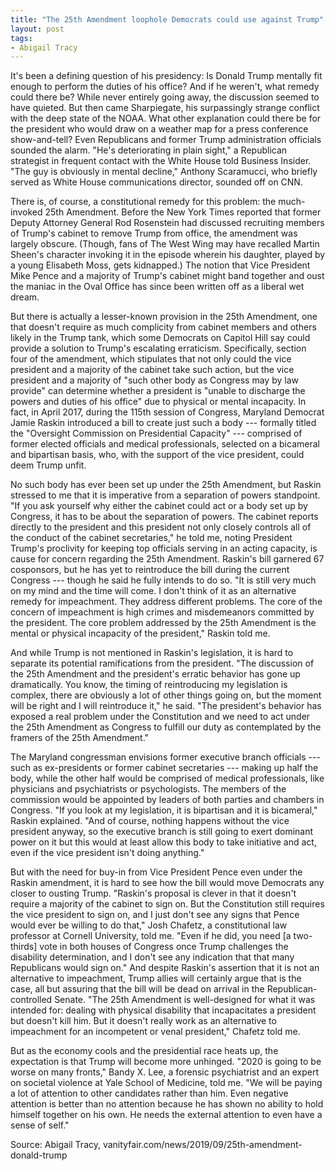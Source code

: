 ```yaml
---
title: "The 25th Amendment loophole Democrats could use against Trump"
layout: post
tags:
- Abigail Tracy
---
```


It's been a defining question of his presidency: Is Donald Trump mentally fit enough to perform the duties of his office? And if he weren't, what remedy could there be? While never entirely going away, the discussion seemed to have quieted. But then came Sharpiegate, his surpassingly strange conflict with the deep state of the NOAA. What other explanation could there be for the president who would draw on a weather map for a press conference show-and-tell? Even Republicans and former Trump administration officials sounded the alarm. "He's deteriorating in plain sight," a Republican strategist in frequent contact with the White House told Business Insider. "The guy is obviously in mental decline," Anthony Scaramucci, who briefly served as White House communications director, sounded off on CNN.

There is, of course, a constitutional remedy for this problem: the much-invoked 25th Amendment. Before the New York Times reported that former Deputy Attorney General Rod Rosenstein had discussed recruiting members of Trump's cabinet to remove Trump from office, the amendment was largely obscure. (Though, fans of The West Wing may have recalled Martin Sheen's character invoking it in the episode wherein his daughter, played by a young Elisabeth Moss, gets kidnapped.) The notion that Vice President Mike Pence and a majority of Trump's cabinet might band together and oust the maniac in the Oval Office has since been written off as a liberal wet dream.

But there is actually a lesser-known provision in the 25th Amendment, one that doesn't require as much complicity from cabinet members and others likely in the Trump tank, which some Democrats on Capitol Hill say could provide a solution to Trump's escalating erraticism. Specifically, section four of the amendment, which stipulates that not only could the vice president and a majority of the cabinet take such action, but the vice president and a majority of "such other body as Congress may by law provide" can determine whether a president is "unable to discharge the powers and duties of his office" due to physical or mental incapacity. In fact, in April 2017, during the 115th session of Congress, Maryland Democrat Jamie Raskin introduced a bill to create just such a body --- formally titled the "Oversight Commission on Presidential Capacity" --- comprised of former elected officials and medical professionals, selected on a bicameral and bipartisan basis, who, with the support of the vice president, could deem Trump unfit.

No such body has ever been set up under the 25th Amendment, but Raskin stressed to me that it is imperative from a separation of powers standpoint. "If you ask yourself why either the cabinet could act or a body set up by Congress, it has to be about the separation of powers. The cabinet reports directly to the president and this president not only closely controls all of the conduct of the cabinet secretaries," he told me, noting President Trump's proclivity for keeping top officials serving in an acting capacity, is cause for concern regarding the 25th Amendment. Raskin's bill garnered 67 cosponsors, but he has yet to reintroduce the bill during the current Congress --- though he said he fully intends to do so. "It is still very much on my mind and the time will come. I don't think of it as an alternative remedy for impeachment. They address different problems. The core of the concern of impeachment is high crimes and misdemeanors committed by the president. The core problem addressed by the 25th Amendment is the mental or physical incapacity of the president," Raskin told me.

And while Trump is not mentioned in Raskin's legislation, it is hard to separate its potential ramifications from the president. "The discussion of the 25th Amendment and the president's erratic behavior has gone up dramatically. You know, the timing of reintroducing my legislation is complex, there are obviously a lot of other things going on, but the moment will be right and I will reintroduce it," he said. "The president's behavior has exposed a real problem under the Constitution and we need to act under the 25th Amendment as Congress to fulfill our duty as contemplated by the framers of the 25th Amendment."

The Maryland congressman envisions former executive branch officials --- such as ex-presidents or former cabinet secretaries --- making up half the body, while the other half would be comprised of medical professionals, like physicians and psychiatrists or psychologists. The members of the commission would be appointed by leaders of both parties and chambers in Congress. "If you look at my legislation, it is bipartisan and it is bicameral," Raskin explained. "And of course, nothing happens without the vice president anyway, so the executive branch is still going to exert dominant power on it but this would at least allow this body to take initiative and act, even if the vice president isn't doing anything."

But with the need for buy-in from Vice President Pence even under the Raskin amendment, it is hard to see how the bill would move Democrats any closer to ousting Trump. "Raskin's proposal is clever in that it doesn't require a majority of the cabinet to sign on. But the Constitution still requires the vice president to sign on, and I just don't see any signs that Pence would ever be willing to do that," Josh Chafetz, a constitutional law professor at Cornell University, told me. "Even if he did, you need [a two-thirds] vote in both houses of Congress once Trump challenges the disability determination, and I don't see any indication that that many Republicans would sign on." And despite Raskin's assertion that it is not an alternative to impeachment, Trump allies will certainly argue that is the case, all but assuring that the bill will be dead on arrival in the Republican-controlled Senate. "The 25th Amendment is well-designed for what it was intended for: dealing with physical disability that incapacitates a president but doesn't kill him. But it doesn't really work as an alternative to impeachment for an incompetent or venal president," Chafetz told me.

But as the economy cools and the presidential race heats up, the expectation is that Trump will become more unhinged. "2020 is going to be worse on many fronts," Bandy X. Lee, a forensic psychiatrist and an expert on societal violence at Yale School of Medicine, told me. "We will be paying a lot of attention to other candidates rather than him. Even negative attention is better than no attention because he has shown no ability to hold himself together on his own. He needs the external attention to even have a sense of self."

Source: Abigail Tracy, vanityfair.com/news/2019/09/25th-amendment-donald-trump
